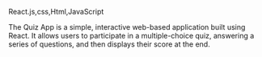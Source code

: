 React.js,css,Html,JavaScript

The Quiz App is a simple, interactive web-based application built using React. It allows users to participate in a multiple-choice quiz, answering a series of questions, and then displays their score at the end.
